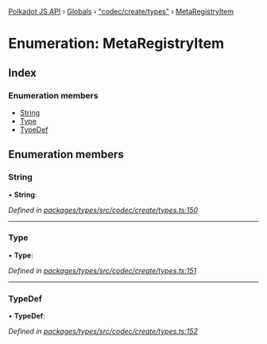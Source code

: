 [Polkadot JS API](../README.md) › [Globals](../globals.md) › ["codec/create/types"](../modules/_codec_create_types_.md) › [MetaRegistryItem](_codec_create_types_.metaregistryitem.md)

# Enumeration: MetaRegistryItem

## Index

### Enumeration members

* [String](_codec_create_types_.metaregistryitem.md#string)
* [Type](_codec_create_types_.metaregistryitem.md#type)
* [TypeDef](_codec_create_types_.metaregistryitem.md#typedef)

## Enumeration members

###  String

• **String**:

*Defined in [packages/types/src/codec/create/types.ts:150](https://github.com/polkadot-js/api/blob/3a1f284fa8/packages/types/src/codec/create/types.ts#L150)*

___

###  Type

• **Type**:

*Defined in [packages/types/src/codec/create/types.ts:151](https://github.com/polkadot-js/api/blob/3a1f284fa8/packages/types/src/codec/create/types.ts#L151)*

___

###  TypeDef

• **TypeDef**:

*Defined in [packages/types/src/codec/create/types.ts:152](https://github.com/polkadot-js/api/blob/3a1f284fa8/packages/types/src/codec/create/types.ts#L152)*
